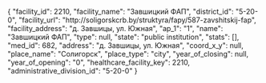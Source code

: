{
    "facility_id": 2210,
    "facility_name": "Завшицкий ФАП",
    "district_id": "5-20-0",
    "facility_url": "http:\/\/soligorskcrb.by\/struktyra\/fapy\/587-zavshitskij-fap",
    "facility_address": "д. Завшицы, ул. Южная",
    "ap_1": "1",
    "name": "Завшицкий ФАП",
    "type": null,
    "state": "public institution",
    "stats": [],
    "med_id": 682,
    "address": "д. Завшицы, ул. Южная",
    "coord_x_y": null,
    "place_name": "Солигорск",
    "place_type": "city",
    "year_of_closing": null,
    "year_of_opening": "0",
    "healthcare_facility_key": 2210,
    "administrative_division_id": "5-20-0"
}